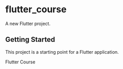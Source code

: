 # flutter_course

A new Flutter project.

## Getting Started

This project is a starting point for a Flutter application.

Flutter Course
